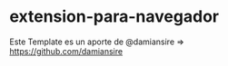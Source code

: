 # extension-para-navegador

Este Template es un aporte de @damiansire => https://github.com/damiansire

